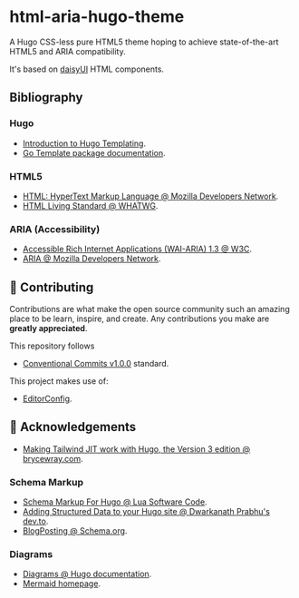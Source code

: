 # html-aria-hugo-theme

A Hugo CSS-less pure HTML5 theme hoping to achieve state-of-the-art HTML5 and ARIA compatibility.

It's based on [daisyUI](https://daisyui.com/) HTML components.

## Bibliography

### Hugo

- [Introduction to Hugo Templating](https://gohugo.io/templates/introduction/).
- [Go Template package documentation](https://pkg.go.dev/text/template).

### HTML5

- [HTML: HyperText Markup Language @ Mozilla Developers Network](https://developer.mozilla.org/docs/Web/HTML).
- [HTML Living Standard @ WHATWG](https://html.spec.whatwg.org/).

### ARIA (Accessibility)

- [Accessible Rich Internet Applications (WAI-ARIA) 1.3 @ W3C](https://w3c.github.io/aria/).
- [ARIA @ Mozilla Developers Network](https://developer.mozilla.org/en-US/docs/Web/Accessibility/ARIA).

## 🍰 Contributing

Contributions are what make the open source community such an amazing place to
be learn, inspire, and create. Any contributions you make are
**greatly appreciated**.

This repository follows

- [Conventional Commits v1.0.0](https://www.conventionalcommits.org/en/v1.0.0/) standard.

This project makes use of:

- [EditorConfig](https://editorconfig.org/).

## 🙇 Acknowledgements

- [Making Tailwind JIT work with Hugo, the Version 3 edition @ brycewray.com](https://www.brycewray.com/posts/2022/03/making-tailwind-jit-work-hugo-version-3-edition/).

### Schema Markup

<!--TODO : create a shortcode / layout for this-->

- [Schema Markup For Hugo @ Lua Software Code](https://code.luasoftware.com/tutorials/hugo/schema-markup-for-hugo).
- [Adding Structured Data to your Hugo site @ Dwarkanath Prabhu's dev.to](https://dev.to/pdwarkanath/adding-structured-data-to-your-hugo-site-58db).
- [BlogPosting @ Schema.org](https://schema.org/BlogPosting).

### Diagrams

- [Diagrams @ Hugo documentation](https://gohugo.io/content-management/diagrams/).
- [Mermaid homepage](https://mermaid.js.org/).


